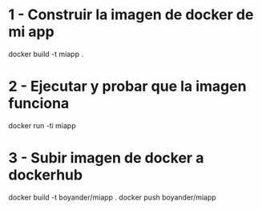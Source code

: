 

# 1 - Construir la imagen de docker de mi app

docker build -t miapp .

# 2 - Ejecutar y probar que la imagen funciona

docker run -ti miapp

# 3 - Subir imagen de docker a dockerhub

docker build -t boyander/miapp .
docker push boyander/miapp
